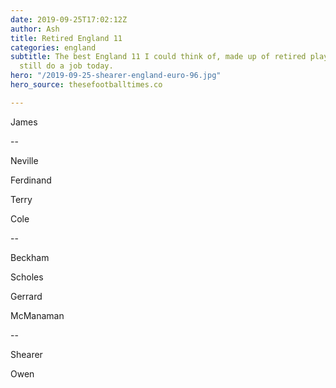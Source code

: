 ```yaml
---
date: 2019-09-25T17:02:12Z
author: Ash
title: Retired England 11
categories: england
subtitle: The best England 11 I could think of, made up of retired players who could
  still do a job today.
hero: "/2019-09-25-shearer-england-euro-96.jpg"
hero_source: thesefootballtimes.co

---
```

James

\--

Neville

Ferdinand

Terry

Cole

\--

Beckham

Scholes

Gerrard

McManaman

\--

Shearer

Owen